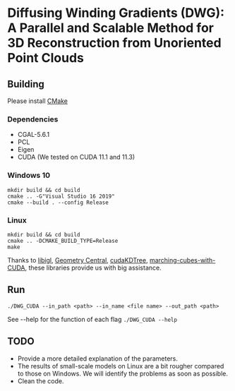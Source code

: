 # Diffusing Winding Gradients (DWG): A Parallel and Scalable Method for 3D Reconstruction from Unoriented Point Clouds
## Building
Please install [CMake](https://cmake.org) 
### Dependencies
  * CGAL-5.6.1
  * PCL
  * Eigen
  * CUDA (We tested on CUDA 11.1 and 11.3)
### Windows 10
    mkdir build && cd build
    cmake .. -G"Visual Studio 16 2019"
    cmake --build . --config Release
### Linux
    mkdir build && cd build
    cmake .. -DCMAKE_BUILD_TYPE=Release
    make

Thanks to [libigl](https://libigl.github.io/), [Geometry Central](https://geometry-central.net/), [cudaKDTree](https://github.com/ingowald/cudaKDTree), [marching-cubes-with-CUDA](https://github.com/lcaucci78/marching-cubes-with-CUDA), these libraries provide us with big assistance.
## Run
    ./DWG_CUDA --in_path <path> --in_name <file name> --out_path <path>
See --help for the function of each flag  `./DWG_CUDA --help`
    
## TODO
  * Provide a more detailed explanation of the parameters.
  * The results of small-scale models on Linux are a bit rougher compared to those on Windows. We will identify the problems as soon as possible.
  * Clean the code.

